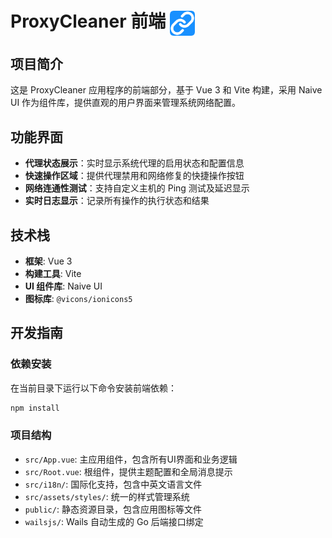 # ProxyCleaner 前端 <img src="public/appicon.png" alt="ProxyCleaner Logo" width="40" height="40" style="vertical-align: middle;">

## 项目简介

这是 ProxyCleaner 应用程序的前端部分，基于 Vue 3 和 Vite 构建，采用 Naive UI 作为组件库，提供直观的用户界面来管理系统网络配置。

## 功能界面

- **代理状态展示**：实时显示系统代理的启用状态和配置信息
- **快速操作区域**：提供代理禁用和网络修复的快捷操作按钮
- **网络连通性测试**：支持自定义主机的 Ping 测试及延迟显示
- **实时日志显示**：记录所有操作的执行状态和结果

## 技术栈

- **框架**: Vue 3
- **构建工具**: Vite
- **UI 组件库**: Naive UI
- **图标库**: `@vicons/ionicons5`

## 开发指南

### 依赖安装

在当前目录下运行以下命令安装前端依赖：

```bash
npm install
```

### 项目结构

- `src/App.vue`: 主应用组件，包含所有UI界面和业务逻辑
- `src/Root.vue`: 根组件，提供主题配置和全局消息提示
- `src/i18n/`: 国际化支持，包含中英文语言文件
- `src/assets/styles/`: 统一的样式管理系统
- `public/`: 静态资源目录，包含应用图标等文件
- `wailsjs/`: Wails 自动生成的 Go 后端接口绑定